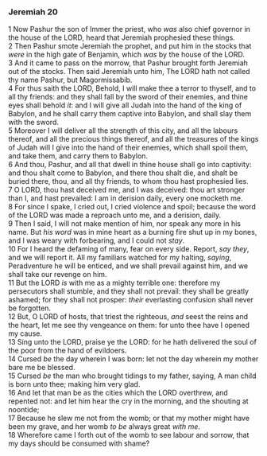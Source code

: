 ### Jeremiah 20

1 Now Pashur the son of Immer the priest, who *was* also chief governor in the house of the LORD, heard that Jeremiah prophesied these things.  
2 Then Pashur smote Jeremiah the prophet, and put him in the stocks that *were* in the high gate of Benjamin, which *was* by the house of the LORD.  
3 And it came to pass on the morrow, that Pashur brought forth Jeremiah out of the stocks. Then said Jeremiah unto him, The LORD hath not called thy name Pashur, but Magormissabib.  
4 For thus saith the LORD, Behold, I will make thee a terror to thyself, and to all thy friends: and they shall fall by the sword of their enemies, and thine eyes shall behold *it*: and I will give all Judah into the hand of the king of Babylon, and he shall carry them captive into Babylon, and shall slay them with the sword.  
5 Moreover I will deliver all the strength of this city, and all the labours thereof, and all the precious things thereof, and all the treasures of the kings of Judah will I give into the hand of their enemies, which shall spoil them, and take them, and carry them to Babylon.  
6 And thou, Pashur, and all that dwell in thine house shall go into captivity: and thou shalt come to Babylon, and there thou shalt die, and shalt be buried there, thou, and all thy friends, to whom thou hast prophesied lies.  
7 O LORD, thou hast deceived me, and I was deceived: thou art stronger than I, and hast prevailed: I am in derision daily, every one mocketh me.  
8 For since I spake, I cried out, I cried violence and spoil; because the word of the LORD was made a reproach unto me, and a derision, daily.  
9 Then I said, I will not make mention of him, nor speak any more in his name. But *his word* was in mine heart as a burning fire shut up in my bones, and I was weary with forbearing, and I could not *stay*.  
10 For I heard the defaming of many, fear on every side. Report, *say they*, and we will report it. All my familiars watched for my halting, *saying*, Peradventure he will be enticed, and we shall prevail against him, and we shall take our revenge on him.  
11 But the LORD *is* with me as a mighty terrible one: therefore my persecutors shall stumble, and they shall not prevail: they shall be greatly ashamed; for they shall not prosper: *their* everlasting confusion shall never be forgotten.  
12 But, O LORD of hosts, that triest the righteous, *and* seest the reins and the heart, let me see thy vengeance on them: for unto thee have I opened my cause.  
13 Sing unto the LORD, praise ye the LORD: for he hath delivered the soul of the poor from the hand of evildoers.  
14 Cursed *be* the day wherein I was born: let not the day wherein my mother bare me be blessed.  
15 Cursed *be* the man who brought tidings to my father, saying, A man child is born unto thee; making him very glad.  
16 And let that man be as the cities which the LORD overthrew, and repented not: and let him hear the cry in the morning, and the shouting at noontide;  
17 Because he slew me not from the womb; or that my mother might have been my grave, and her womb *to be* always great *with me*.  
18 Wherefore came I forth out of the womb to see labour and sorrow, that my days should be consumed with shame?  
